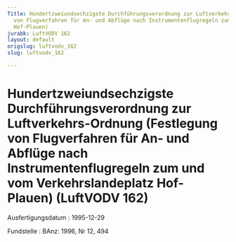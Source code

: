 ```yaml
---
Title: Hundertzweiundsechzigste Durchführungsverordnung zur Luftverkehrs-Ordnung (Festlegung
  von Flugverfahren für An- und Abflüge nach Instrumentenflugregeln zum und vom Verkehrslandeplatz
  Hof-Plauen)
jurabk: LuftVODV 162
layout: default
origslug: luftvodv_162
slug: luftvodv_162

---
```


# Hundertzweiundsechzigste Durchführungsverordnung zur Luftverkehrs-Ordnung (Festlegung von Flugverfahren für An- und Abflüge nach Instrumentenflugregeln zum und vom Verkehrslandeplatz Hof-Plauen) (LuftVODV 162)

Ausfertigungsdatum
:   1995-12-29

Fundstelle
:   BAnz: 1996, Nr 12, 494

